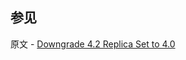 ## 参见

原文 - [Downgrade 4.2 Replica Set to 4.0]( https://docs.mongodb.com/manual/release-notes/4.2-downgrade-replica-set/ )


